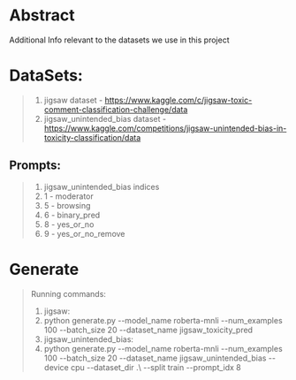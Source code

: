 # Abstract
Additional Info relevant to the datasets we use in this project
# DataSets:
>1. jigsaw dataset - https://www.kaggle.com/c/jigsaw-toxic-comment-classification-challenge/data
>2. jigsaw_unintended_bias dataset - https://www.kaggle.com/competitions/jigsaw-unintended-bias-in-toxicity-classification/data

## Prompts:

>1. jigsaw_unintended_bias indices 
 >  2. 1 - moderator
  > 4. 5 - browsing
 >  5. 6 - binary_pred
 >  6. 8 - yes_or_no
  > 7. 9 - yes_or_no_remove

# Generate
>Running commands:
>1. jigsaw: 
>   2. python generate.py --model_name roberta-mnli --num_examples 100 --batch_size 20 --dataset_name jigsaw_toxicity_pred
>2. jigsaw_unintended_bias:  
>   3. python generate.py --model_name roberta-mnli --num_examples 100 --batch_size 20 --dataset_name jigsaw_unintended_bias --device cpu --dataset_dir .\ --split train --prompt_idx 8
